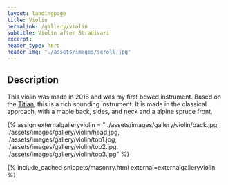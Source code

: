 ```yaml
---
layout: landingpage
title: Violin
permalink: /gallery/violin
subtitle: Violin after Stradivari
excerpt: 
header_type: hero
header_img: "./assets/images/scroll.jpg"
---
```


## Description

This violin was made in 2016 and was my first bowed instrument. Based on the [Titian](https://tarisio.com/cozio-archive/property/?ID=41393), this is a rich sounding instrument. It is made in the classical approach, with a maple back, sides, and neck and a alpine spruce front. 

{% assign externalgalleryviolin = "
./assets/images/gallery/violin/back.jpg,
./assets/images/gallery/violin/head.jpg,
./assets/images/gallery/violin/top1.jpg,
./assets/images/gallery/violin/top2.jpg,
./assets/images/gallery/violin/top3.jpg" %}

{% include_cached snippets/masonry.html external=externalgalleryviolin %}